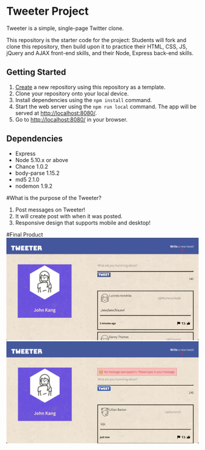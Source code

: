 # Tweeter Project

Tweeter is a simple, single-page Twitter clone.

This repository is the starter code for the project: Students will fork and clone this repository, then build upon it to practice their HTML, CSS, JS, jQuery and AJAX front-end skills, and their Node, Express back-end skills.

## Getting Started

1. [Create](https://docs.github.com/en/repositories/creating-and-managing-repositories/creating-a-repository-from-a-template) a new repository using this repository as a template.
2. Clone your repository onto your local device.
3. Install dependencies using the `npm install` command.
3. Start the web server using the `npm run local` command. The app will be served at <http://localhost:8080/>.
4. Go to <http://localhost:8080/> in your browser.

## Dependencies

- Express
- Node 5.10.x or above
- Chance 1.0.2
- body-parse 1.15.2
- md5 2.1.0
- nodemon 1.9.2

#What is the purpose of the Tweeter?

1. Post messages on Tweeter!
2. It will create post with when it was posted.
3. Responsive design that supports mobile and desktop!

#Final Product
![Screenshot](https://github.com/hbkang02/tweeter/blob/master/Screenshot/Screenshot%202022-12-08%20at%2010.51.02%20PM.png)
![Screenshot](https://github.com/hbkang02/tweeter/blob/master/Screenshot/Screenshot%202022-12-08%20at%2010.51.19%20PM.png)
